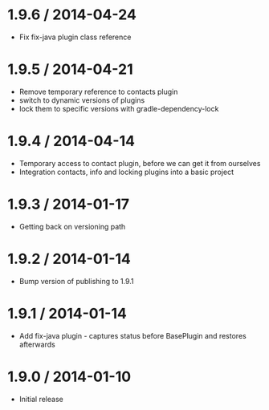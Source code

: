 1.9.6 / 2014-04-24
==================

* Fix fix-java plugin class reference


1.9.5 / 2014-04-21
==================

* Remove temporary reference to contacts plugin
* switch to dynamic versions of plugins
* lock them to specific versions with gradle-dependency-lock

1.9.4 / 2014-04-14
==================

* Temporary access to contact plugin, before we can get it from ourselves
* Integration contacts, info and locking plugins into a basic project

1.9.3 / 2014-01-17
==================

* Getting back on versioning path

1.9.2 / 2014-01-14
==================

* Bump version of publishing to 1.9.1

1.9.1 / 2014-01-14
==================

* Add fix-java plugin - captures status before BasePlugin and restores afterwards

1.9.0 / 2014-01-10
==================

* Initial release
